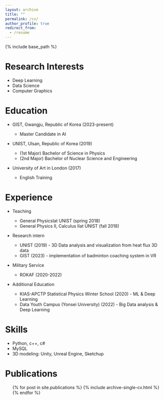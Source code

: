 ```yaml
---
layout: archive
title: ""
permalink: /cv/
author_profile: true
redirect_from:
  - /resume
---
```




{% include base_path %}

Research Interests
======
* Deep Learning
* Data Science
* Computer Graphics

Education
======
* GIST, Gwangju, Republic of Korea (2023-present)
  * Master Candidate in AI

* UNIST, Ulsan, Republic of Korea (2019) 
  * (1st Major) Bachelor of Science in Physics
  * (2nd Major) Bachelor of Nuclear Science and Engineering

* University of Art in London (2017)
  * English Training


Experience
======
* Teaching
  * General PhysicsⅠat UNIST (spring 2018) 
  * General Physics Ⅱ, Calculus Ⅱat UNIST (fall 2018) 
 
* Research intern
  * UNIST (2019) - 3D Data analysis and visualization from heat flux 3D data
  * GIST (2023) - implementation of badminton coaching system in VR 

* Military Service
  * ROKAF (2020-2022)

* Additional Education
  * KIAS-APCTP Statistical Physics Winter School (2020) - ML & Deep Learning
  * Data Youth Campus (Yonsei University) (2022) - Big Data analysis & Deep Learning

Skills
======
* Python, c++, c# 
* MySQL
* 3D modeling: Unity, Unreal Engine, Sketchup



Publications
======
  <ul>{% for post in site.publications %}
    {% include archive-single-cv.html %}
  {% endfor %}</ul>
  


